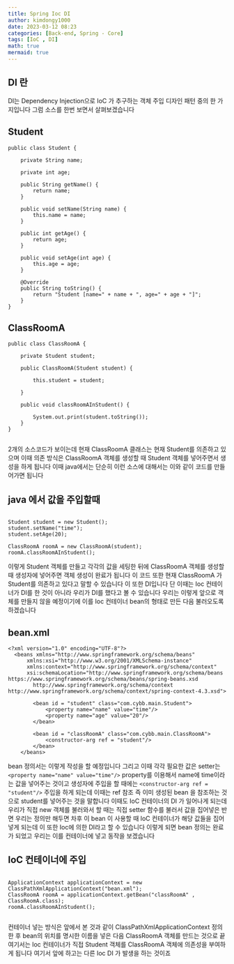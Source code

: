 ```yaml
---
title: Spring Ioc DI
author: kimdongy1000
date: 2023-03-12 08:23
categories: [Back-end, Spring - Core]
tags: [IoC , DI]
math: true
mermaid: true
---
```


## DI 란 
DI는 Dependency Injection으로 IoC 가 추구하는 객체 주입 디자인 패턴 중의 한 가지입니다 그럼 소스를 한번 보면서 살펴보겠습니다

## Student
```
public class Student {
	
	private String name;
	
	private int age;

	public String getName() {
		return name;
	}

	public void setName(String name) {
		this.name = name;
	}

	public int getAge() {
		return age;
	}

	public void setAge(int age) {
		this.age = age;
	}

	@Override
	public String toString() {
		return "Student [name=" + name + ", age=" + age + "]";
	}
}

```

## ClassRoomA
```
public class ClassRoomA {
		
	private Student student;
	
	public ClassRoomA(Student student) {
		
		this.student = student;
		
	}
	
	public void classRoomAInStudent() {
		
		System.out.print(student.toString());
	}
}


```

2개의 소스코드가 보이는데 현재 ClassRoomA 클래스는 현재 Student를 의존하고 있으며 이때 의존 방식은 ClassRoomA 객체를 생성할 때 Student 객체를 넣어주면서 생성을 하게 됩니다
이때 java에서는 단순히 이런 소스에 대해서는 이와 같이 코드를 만들어가면 됩니다

## java 에서 값을 주입할때 
```

Student student = new Student();
student.setName("time");
student.setAge(20);

ClassRoomA roomA = new ClassRoomA(student);
roomA.classRoomAInStudent();

```

이렇게 Student 객체를 만들고 각각의 값을 세팅한 뒤에 ClassRoomA 객체를 생성할 때 생성자에 넣어주면 객체 생성이 완료가 됩니다 이 코드 또한 현재 ClassRoomA 가 Student를 의존하고 있다고 말할 수 있습니다 이 또한 DI입니다 단 이때는 Ioc 컨테이너가 DI를 한 것이 아니라 우리가 DI를 했다고 볼 수 있습니다 우리는 이렇게 앞으로 객체를 만들지 않을 예정이기에 이를 Ioc 컨테이너 bean의 형태로 만든 다음 불러오도록 하겠습니다

## bean.xml 

```
<?xml version="1.0" encoding="UTF-8"?>
  <beans xmlns="http://www.springframework.org/schema/beans"
	  xmlns:xsi="http://www.w3.org/2001/XMLSchema-instance"
	  xmlns:context="http://www.springframework.org/schema/context"
	  xsi:schemaLocation="http://www.springframework.org/schema/beans https://www.springframework.org/schema/beans/spring-beans.xsd
		http://www.springframework.org/schema/context http://www.springframework.org/schema/context/spring-context-4.3.xsd">
		
	  	<bean id = "student" class="com.cybb.main.Student">
	  		<property name="name" value="time"/>
	  		<property name="age" value="20"/>
	  	</bean>
	  	
	  	<bean id = "classRoomA" class="com.cybb.main.ClassRoomA">
	  		<constructor-arg ref = "student"/>
	  	</bean>
    </beans>
```

bean 정의서는 이렇게 작성을 할 예정입니다 그리고 이때 각각 필요한 값은 setter는 `<property name="name" value="time"/>` property를 이용해서 name에 time이라는 값을 넣어주는 것이고 생성자에 주입을 할 때에는 `<constructor-arg ref = "student"/>` 주입을 하게 되는데 이때는 ref 참조 즉 이미 생성된 bean 을 참조하는 것으로 student를 넣어주는 것을 말합니다 이때도 IoC 컨테이너의 DI 가 일어나게 되는데 우리가 직접 new 객체를 불러와서 할 때는 직접 setter 함수를 불러서 값을 집어넣은 반면 우리는 정의만 해두면 차후 이 bean 이 사용할 때 IoC 컨테이너가 해당 값들을 집어넣게 되는데 이 또한 Ioc에 의한 DI라고 할 수 있습니다
이렇게 되면 bean 정의는 완료가 되었고 우리는 이를 컨테이너에 넣고 동작을 보겠습니다

## IoC 컨테이너에 주입 

```

ApplicationContext applicationContext = new ClassPathXmlApplicationContext("bean.xml");
ClassRoomA roomA = applicationContext.getBean("classRoomA" , ClassRoomA.class);
roomA.classRoomAInStudent();
		
```
컨테이너 넣는 방식은 앞에서 본 것과 같이 ClassPathXmlApplicationContext 정의한 후 bean의 위치를 명시한 이름을 넣은 다음 ClassRoomA 객체를 만드는 것으로 끝
여기서는 Ioc 컨테이너가 직접 Student 객체를 ClassRoomA 객체에 의존성을 부여하게 됩니다 여기서 앞에 하고는 다른 Ioc DI 가 발생을 하는 것이죠